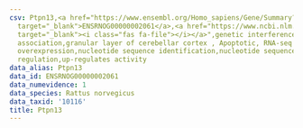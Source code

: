 ```yaml
---
csv: Ptpn13,<a href="https://www.ensembl.org/Homo_sapiens/Gene/Summary?db=core;g=ENSRNOG00000002061"
  target="_blank">ENSRNOG00000002061</a>,<a href="https://www.ncbi.nlm.nih.gov/pubmed/30467350"
  target="_blank"><i class="fas fa-file"></i></a>",genetic interference,functional
  association,granular layer of cerebellar cortex , Apoptotic, RNA-seq assay, hsf-1
  overexpression,nucleotide sequence identification,nucleotide sequence identification,transcriptional
  regulation,up-regulates activity
data_alias: Ptpn13
data_id: ENSRNOG00000002061
data_numevidence: 1
data_species: Rattus norvegicus
data_taxid: '10116'
title: Ptpn13
---
```

